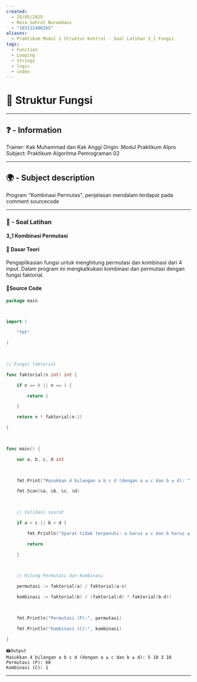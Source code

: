 ```yaml
---
created:
  - 29/05/2025
  - Reza Sahrul Nuramdani
  - "103112400265"
aliases:
  - Praktikum Modul 2 Struktur Kontrol - Soal Latihan 3_1 Fungsi
tags:
  - Function
  - Looping
  - strings
  - logic
  - index
---
```

# 📃 Struktur Fungsi
---
## ❓ - Information
Trainer: Kak Muhammad dan Kak Anggi
Origin: Modul Praktikum Alpro
Subject: Praktikum Algoritma Pemrograman 02  

---
## 🌍 - Subject description
Program "Kombinasi Permutas", penjelasan mendalam terdapat pada comment sourcecode

--- 
### 🎯 - Soal Latihan
#### 3_1 Kombinasi Permutasi

#### 📝 Dasar Teori
Pengaplikasian fungsi untuk menghitung permutasi dan kombinasi dari 4 input. Dalam program ini mengkalkukasi kombinasi dan permutasi dengan fungsi faktorial.

#### 📝Source Code
```go
package main

  

import (

    "fmt"

)

  

// Fungsi faktorial

func faktorial(n int) int {

    if n == 0 || n == 1 {

        return 1

    }

    return n * faktorial(n-1)

}

  

func main() {

    var a, b, c, d int

  

    fmt.Print("Masukkan 4 bilangan a b c d (dengan a ≥ c dan b ≥ d): ")

    fmt.Scan(&a, &b, &c, &d)

  

    // Validasi syarat

    if a < c || b < d {

        fmt.Println("Syarat tidak terpenuhi: a harus ≥ c dan b harus ≥ d")

        return

    }

  

    // Hitung Permutasi dan Kombinasi

    permutasi := faktorial(a) / faktorial(a-c)

    kombinasi := faktorial(b) / (faktorial(d) * faktorial(b-d))

  

    fmt.Println("Permutasi (P):", permutasi)

    fmt.Println("Kombinasi (C):", kombinasi)

}
```

	🖨️Output 
	Masukkan 4 bilangan a b c d (dengan a ≥ c dan b ≥ d): 5 10 3 10
	Permutasi (P): 60
	Kombinasi (C): 1
--- 